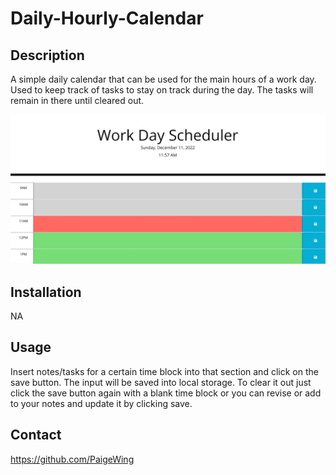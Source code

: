 # Daily-Hourly-Calendar

## Description

A simple daily calendar that can be used for the main hours of a work day. Used to keep track of tasks to stay on track during the day. The tasks will remain in there until cleared out.

<img src="assets/Work-Scheduler-Screenshot.jpg" width="800">

## Installation

NA

## Usage

Insert notes/tasks for a certain time block into that section and click on the save button. The input will be saved into local storage. To clear it out just click the save button again with a blank time block or you can revise or add to your notes and update it by clicking save.

## Contact

https://github.com/PaigeWing
